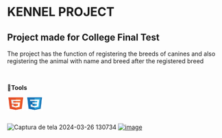 <h1>KENNEL PROJECT</h1>
<h2>Project made for College Final Test </h2>
<p>The project has the function of registering the breeds of canines and also registering the animal with name and breed after the registered breed</p>
<div style="display: inline_block"><br>
  <p><b>🔨Tools</b>  </p>
  <img align="center" alt="Rafa-HTML" height="30" width="40" src="https://raw.githubusercontent.com/devicons/devicon/master/icons/html5/html5-original.svg">
  <img align="center" alt="Rafa-CSS" height="30" width="40" src="https://raw.githubusercontent.com/devicons/devicon/master/icons/css3/css3-original.svg">
</div><br>

![Captura de tela 2024-03-26 130734](https://github.com/maxdouglasb/canil_unigoias/assets/141052087/25a5ce1d-b1d5-4a1c-9f20-3ee2215bda5e)
 <a href="https://maxdouglasb.github.io/canil_unigoias/cadastro.html" target="_blank">![image](https://github.com/maxdouglasb/canil_unigoias/assets/141052087/a8f9858f-b937-4843-a410-211516a9caf2)
</a>
 

